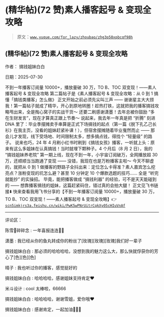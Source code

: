 # (精华帖)(72 赞)素人播客起号 & 变现全攻略

> 原文：[`www.yuque.com/for_lazy/zhoubao/zhg3p58xpbcqf98h`](https://www.yuque.com/for_lazy/zhoubao/zhg3p58xpbcqf98h)

## (精华帖)(72 赞)素人播客起号 & 变现全攻略

作者： 搞钱姐妹白白

日期：2025-07-30

不到一年播客订阅量 10000+，播放量破 30 万，TO B、TOC 双变现！——素人播客起号 & 变现全攻略 第二篇帖子是《素人播客起号 & 变现全攻略：从 0
到 1 搞懂「搞钱类播客」怎么做》 正文开始之前必须先尖叫三声 ——
谢谢星主大大捞我！第一篇帖子就成了精华，开心到原地转圈！趁热打铁，这就把我的播客搞钱攻略甩出来，全是掏心窝子的实战干货～ 还要二刷感谢潇墨！去年总被你鼓励
“多在生财发言”，现在才算真正跟上节奏～ 说起来，我去年一年真是把 “折腾” 刻进 DNA
里了：毕业季摆摊卖手串算是正式下场搞钱的起点（第一篇《脱下孔乙己长衫》在我主页，没看的姐妹赶紧补课！），但宿舍摆摊随着毕业戛然而止 ——
那会儿才发现，线下受场地、时间限制太多，想多搞点钱，得找个 “轻量级” 的路子。 说来也巧，24 年 4
月刷小红书时刷到《搞钱女孩》播客，一听就上头：原来有这么多姐妹在认真搞钱！当时就埋下颗种子。4 个月后（8 月 2 日），我的 “搞钱姐妹养老院”
第一期上线，现在不到一年，小宇宙订阅破万，全网播放超 30 万，还顺顺当当跑通了变现 —— 没错，我现在也是万粉播客主啦～ 今天不聊虚的，就把从 0 到 1
做播客的野路子全抖出来：定位怎么卡得准？素人嘉宾怎么挖亮点？涨粉变现的坑怎么避？甚至 10 分钟定 10 个爆款选题的技巧…… 全是 “听完就能抄”
的实操招。 毕竟，能把播客做成 “搞钱利器” 的经验，可不是天天能碰到的 —— 想靠播客搞钱的姐妹，这篇赶紧码住，错过真的会拍大腿！ 正文见飞书链接⬇️ 快来查看我用飞书分享的【不到一年播客订阅量 10000+，播放量破 30 万，TO B、TOC 双变现！——素人播客起号 &
变现全攻略】👉[`scn5imkjrs3a.feishu.cn/wiki/PwK5wPNrUitrCqkXy05cHIuVnAf`](https://scn5imkjrs3a.feishu.cn/wiki/PwK5wPNrUitrCqkXy05cHIuVnAf)

* * *

评论区：

陈雪🦉碎碎念 : 一年喜报连连👏🏻

潇墨 : 我已经从你的鱼丸转成你的粉丝了[玫瑰][玫瑰][玫瑰]我们好一辈子

搞钱姐妹白白 : 那必须的哈哈哈哈，没想到我的魅力这么大，那么快就俘获你的芳心了[色][色][色]

晴子 : 我也听过你的播客，感觉挺好的

搞钱姐妹白白 : 哈哈哈哈，感谢姐妹支持肯定❤️

米斗设计 : cool 太棒啦，66666

搞钱姐妹白白 : 哈哈哈哈，谢谢雪姐，爱你哦❤️

搞钱姐妹白白 : 感谢肯定，一起加油👏👏👏